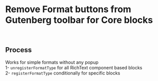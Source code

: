 # Remove Format buttons from Gutenberg toolbar for Core blocks  
  

## Process  
Works for simple formats without any popup  
1- `unregisterFormatType` for all RichText component based blocks  
2- `registerFormatType` conditionally for specific blocks

